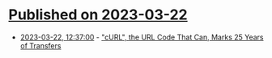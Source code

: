 # [Published on 2023-03-22](index.md)

* [2023-03-22, 12:37:00](https://soylentnews.org/article.pl?sid=23/03/21/1817201&from=rss) - [\"cURL\", the URL Code That Can, Marks 25 Years of Transfers](https://soylentnews.org/article.pl?sid=23/03/21/1817201&from=rss)
